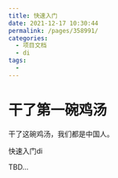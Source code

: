 ```yaml
---
title: 快速入门
date: 2021-12-17 10:30:44
permalink: /pages/358991/
categories:
  - 项目文档
  - di
tags:
  - 
---
```

# 干了第一碗鸡汤

干了这碗鸡汤，我们都是中国人。

快速入门di

TBD...
